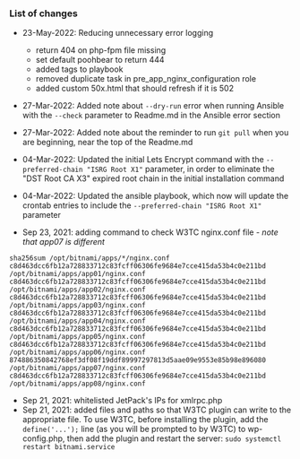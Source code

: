 ### List of changes
* 23-May-2022: Reducing unnecessary error logging
    * return 404 on php-fpm file missing
    * set default poohbear to return 444
    * added tags to playbook
    * removed duplicate task in pre_app_nginx_configuration role
    * added custom 50x.html that should refresh if it is 502

* 27-Mar-2022: Added note about `--dry-run` error when running Ansible with the `--check` parameter to Readme.md in the Ansible error section
* 27-Mar-2022: Added note about the reminder to run `git pull` when you are beginning,  near the top of the Readme.md
* 04-Mar-2022: Updated the initial Lets Encrypt command with the  `--preferred-chain "ISRG Root X1"` parameter, in order to eliminate the "DST Root CA X3" expired root chain in the initial installation command
* 04-Mar-2022: Updated the ansible playbook, which now will update the crontab entries to include the  `--preferred-chain "ISRG Root X1"` parameter 
* Sep 23, 2021: adding command to check W3TC nginx.conf file - *note that app07 is different*
```
sha256sum /opt/bitnami/apps/*/nginx.conf
c8d463dcc6fb12a728833712c83fcff06306fe9684e7cce415da53b4c0e211bd  /opt/bitnami/apps/app01/nginx.conf
c8d463dcc6fb12a728833712c83fcff06306fe9684e7cce415da53b4c0e211bd  /opt/bitnami/apps/app02/nginx.conf
c8d463dcc6fb12a728833712c83fcff06306fe9684e7cce415da53b4c0e211bd  /opt/bitnami/apps/app03/nginx.conf
c8d463dcc6fb12a728833712c83fcff06306fe9684e7cce415da53b4c0e211bd  /opt/bitnami/apps/app04/nginx.conf
c8d463dcc6fb12a728833712c83fcff06306fe9684e7cce415da53b4c0e211bd  /opt/bitnami/apps/app05/nginx.conf
c8d463dcc6fb12a728833712c83fcff06306fe9684e7cce415da53b4c0e211bd  /opt/bitnami/apps/app06/nginx.conf
874886350842768ef3df08f19ddf89997297813d5aae09e9553e85b98e896080  /opt/bitnami/apps/app07/nginx.conf
c8d463dcc6fb12a728833712c83fcff06306fe9684e7cce415da53b4c0e211bd  /opt/bitnami/apps/app08/nginx.conf

```
* Sep 21, 2021: whitelisted JetPack's IPs for xmlrpc.php
* Sep 21, 2021: added files and paths so that W3TC plugin can write to the appropriate file.
To use W3TC, before installing the plugin, add the `define('...');` line
(as you will be prompted to by W3TC) to wp-config.php, then add the plugin and
restart the server: `sudo systemctl restart bitnami.service`
